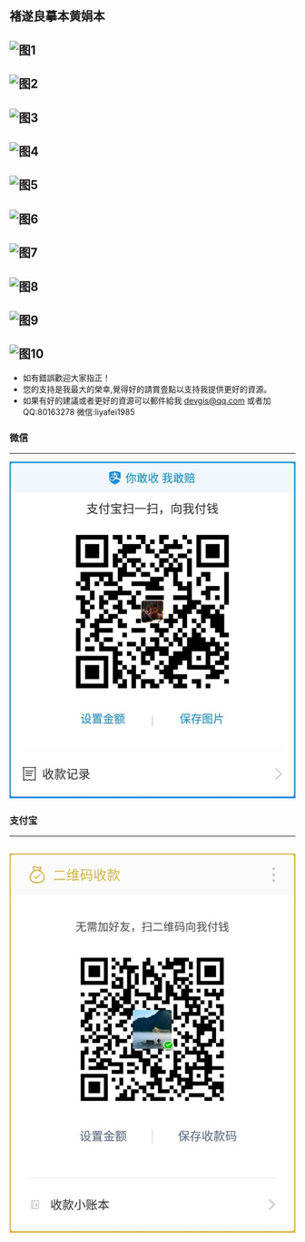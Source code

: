 ## 褚遂良摹本黄娟本

![图1](Pictures/105_王羲之_兰亭序_褚遂良摹本_黄娟本/1.jpg)
---
![图2](Pictures/105_王羲之_兰亭序_褚遂良摹本_黄娟本/2.jpg)
---
![图3](Pictures/105_王羲之_兰亭序_褚遂良摹本_黄娟本/3.jpg)
---
![图4](Pictures/105_王羲之_兰亭序_褚遂良摹本_黄娟本/4.jpg)
---
![图5](Pictures/105_王羲之_兰亭序_褚遂良摹本_黄娟本/5.jpg)
---
![图6](Pictures/105_王羲之_兰亭序_褚遂良摹本_黄娟本/6.jpg)
---
![图7](Pictures/105_王羲之_兰亭序_褚遂良摹本_黄娟本/7.jpg)
---
![图8](Pictures/105_王羲之_兰亭序_褚遂良摹本_黄娟本/8.jpg)
---
![图9](Pictures/105_王羲之_兰亭序_褚遂良摹本_黄娟本/9.jpg)
---
![图10](Pictures/105_王羲之_兰亭序_褚遂良摹本_黄娟本/10.jpg)
---

* 如有錯誤歡迎大家指正！
* 您的支持是我最大的榮幸,覺得好的請賞壹點以支持我提供更好的資源。
* 如果有好的建議或者更好的資源可以郵件給我 devgis@qq.com 或者加QQ:80163278 微信:liyafei1985

### 微信
---
![微信收款](zfb.jpg)

### 支付宝
---
![支付宝收款](wx.jpg)
---